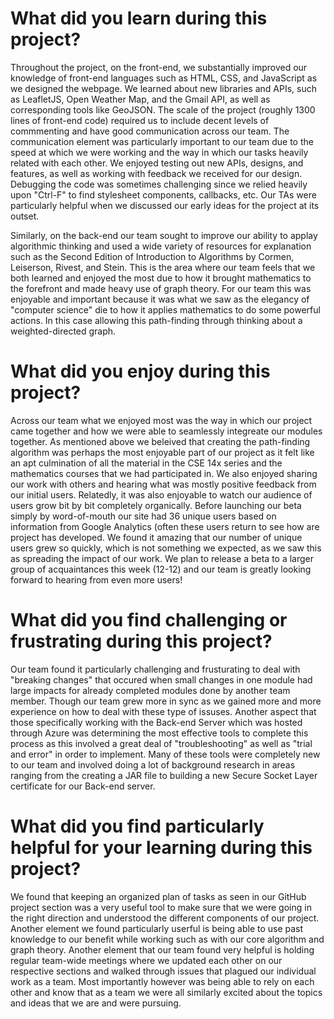 # What did you learn during this project?

Throughout the project, on the front-end, we substantially improved our knowledge of front-end languages such as HTML, CSS, and JavaScript as we designed the webpage. We learned about new libraries and APIs, such as LeafletJS, Open Weather Map, and the Gmail API, as well as corresponding tools like GeoJSON. The scale of the project (roughly 1300 lines of front-end code) required us to include decent levels of commmenting and have good communication across our team. The communication element was particularly important to our team due to the speed at which we were working and the way in which our tasks heavily related with each other. We enjoyed testing out new APIs, designs, and features, as well as working with feedback we received for our design. Debugging the code was sometimes challenging since we relied heavily upon "Ctrl-F" to find stylesheet components, callbacks, etc. Our TAs were particularly helpful when we discussed our early ideas for the project at its outset.

Similarly, on the back-end our team sought to improve our ability to applay algorithmic thinking and used a wide variety of resources for explanation such as the Second Edition of Introduction to Algorithms by Cormen, Leiserson, Rivest, and Stein. This is the area where our team feels that we both learned and enjoyed the most due to how it brought mathematics to the forefront and made heavy use of graph theory. For our team this was enjoyable and important because it was what we saw as the elegancy of "computer science" die to how it applies mathematics to do some powerful actions. In this case allowing this path-finding through thinking about a weighted-directed graph.

# What did you enjoy during this project?

Across our team what we enjoyed most was the way in which our project came together and how we were able to seamlessly integreate our modules together. As mentioned above we beleived that creating the path-finding algorithm was perhaps the most enjoyable part of our project as it felt like an apt culmination of all the material in the CSE 14x series and the mathematics courses that we had participated in. We also enjoyed sharing our work with others and hearing what was mostly positive feedback from our initial users. Relatedly, it was also enjoyable to watch our audience of users grow bit by bit completely organically. Before launching our beta simply by word-of-mouth our site had 36 unique users based on information from Google Analytics (often these users return to see how are project has developed. We found it amazing that our number of unique users grew so quickly, which is not something we expected, as we saw this as spreading the impact of our work. We plan to release a beta to a larger group of acquaintances this week (12-12) and our team is greatly looking forward to hearing from even more users! 

# What did you find challenging or frustrating during this project?

Our team found it particularly challenging and frusturating to deal with "breaking changes" that occured when small changes in one module had large impacts for already completed modules done by another team member. Though our team grew more in sync as we gained more and more experience on how to deal with these type of issuses. Another aspect that those specifically working with the Back-end Server which was hosted through Azure was determining the most effective tools to complete this process as this involved a great deal of "troubleshooting" as well as "trial and error" in order to implement. Many of these tools were completely new to our team and involved doing a lot of background research in areas ranging from the creating a JAR file to building a new Secure Socket Layer certificate for our Back-end server.

# What did you find particularly helpful for your learning during this project?

We found that keeping an organized plan of tasks as seen in our GitHub project section was a very useful tool to make sure that we were going in the right direction and understood the different components of our project. Another element we found particularly userful is being able to use past knowledge to our benefit while working such as with our core algorithm and graph theory. Another element that our team found very helpful is holding regular team-wide meetings where we updated each other on our respective sections and walked through issues that plagued our individual work as a team. Most importantly however was being able to rely on each other and know that as a team we were all similarly excited about the topics and ideas that we are and were pursuing.
